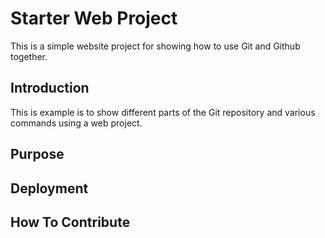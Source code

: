 # Starter Web Project 

This is a simple website project for
showing how to use Git and Github together.

## Introduction 

This is example is to show different parts
of the Git repository and various commands
using a web project.

## Purpose

## Deployment

## How To Contribute